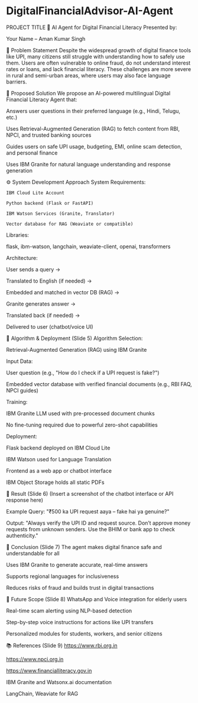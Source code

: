 # DigitalFinancialAdvisor-AI-Agent
PROJECT TITLE
📌 AI Agent for Digital Financial Literacy
Presented by:

Your Name – Aman Kumar Singh

🧾 Problem Statement
Despite the widespread growth of digital finance tools like UPI, many citizens still struggle with understanding how to safely use them. Users are often vulnerable to online fraud, do not understand interest rates or loans, and lack financial literacy. These challenges are more severe in rural and semi-urban areas, where users may also face language barriers.

🧩 Proposed Solution 
We propose an AI-powered multilingual Digital Financial Literacy Agent that:

Answers user questions in their preferred language (e.g., Hindi, Telugu, etc.)

Uses Retrieval-Augmented Generation (RAG) to fetch content from RBI, NPCI, and trusted banking sources

Guides users on safe UPI usage, budgeting, EMI, online scam detection, and personal finance

Uses IBM Granite for natural language understanding and response generation

⚙️ System Development Approach
System Requirements:

    IBM Cloud Lite Account
    
    Python backend (Flask or FastAPI)
    
    IBM Watson Services (Granite, Translator)
    
    Vector database for RAG (Weaviate or compatible)

Libraries:

  flask, ibm-watson, langchain, weaviate-client, openai, transformers

Architecture:

  User sends a query →
  
  Translated to English (if needed) →
  
  Embedded and matched in vector DB (RAG) →
  
  Granite generates answer →
  
  Translated back (if needed) →
  
  Delivered to user (chatbot/voice UI)

🔄 Algorithm & Deployment (Slide 5)
Algorithm Selection:

  Retrieval-Augmented Generation (RAG) using IBM Granite

Input Data:

  User question (e.g., "How do I check if a UPI request is fake?")
  
  Embedded vector database with verified financial documents (e.g., RBI FAQ, NPCI guides)

Training:

  IBM Granite LLM used with pre-processed document chunks
  
  No fine-tuning required due to powerful zero-shot capabilities

Deployment:

  Flask backend deployed on IBM Cloud Lite
  
  IBM Watson used for Language Translation
  
  Frontend as a web app or chatbot interface
  
  IBM Object Storage holds all static PDFs

📸 Result (Slide 6)
(Insert a screenshot of the chatbot interface or API response here)

  Example Query:
  "₹500 ka UPI request aaya – fake hai ya genuine?"
  
  Output:
  "Always verify the UPI ID and request source. Don’t approve money requests from unknown senders. Use the BHIM or bank app to check authenticity."

🧾 Conclusion (Slide 7)
  The agent makes digital finance safe and understandable for all
  
  Uses IBM Granite to generate accurate, real-time answers
  
  Supports regional languages for inclusiveness
  
  Reduces risks of fraud and builds trust in digital transactions

🔭 Future Scope (Slide 8)
  WhatsApp and Voice integration for elderly users
  
  Real-time scam alerting using NLP-based detection
  
  Step-by-step voice instructions for actions like UPI transfers
  
  Personalized modules for students, workers, and senior citizens

📚 References (Slide 9)
  https://www.rbi.org.in
  
  https://www.npci.org.in

  https://www.financialliteracy.gov.in

IBM Granite and Watsonx.ai documentation

LangChain, Weaviate for RAG
